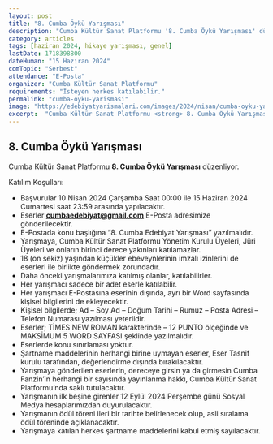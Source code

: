 ```yaml
---
layout: post
title: "8. Cumba Öykü Yarışması"
description: "Cumba Kültür Sanat Platformu '8. Cumba Öykü Yarışması' düzenliyor."
category: articles
tags: [haziran 2024, hikaye yarışması, genel]
lastDate: 1718398800
dateHuman: "15 Haziran 2024"
comTopic: "Serbest"
attendance: "E-Posta"
organizer: "Cumba Kültür Sanat Platformu"
requirements: "İsteyen herkes katılabilir."
permalink: "cumba-oyku-yarismasi"
image: "https://edebiyatyarismalari.com/images/2024/nisan/cumba-oyku-yarismasi.jpg"
excerpt:  "Cumba Kültür Sanat Platformu <strong> 8. Cumba Öykü Yarışması </strong> düzenliyor."
---
```


## 8. Cumba Öykü Yarışması
Cumba Kültür Sanat Platformu **8. Cumba Öykü Yarışması** düzenliyor.  

Katılım Koşulları:
- Başvurular 10 Nisan 2024 Çarşamba Saat 00:00 ile 15 Haziran 2024 Cumartesi saat 23:59 arasında yapılacaktır.
- Eserler **cumbaedebiyat@gmail.com** E-Posta adresimize gönderilecektir.
- E-Postada konu başlığına “8. Cumba Edebiyat Yarışması” yazılmalıdır.
- Yarışmaya, Cumba Kültür Sanat Platformu Yönetim Kurulu Üyeleri, Jüri Üyeleri ve onların birinci derece yakınları katılamazlar.
- 18 (on sekiz) yaşından küçükler ebeveynlerinin imzalı izinlerini de eserleri ile birlikte göndermek zorundadır.
- Daha önceki yarışmalarımıza katılmış olanlar, katılabilirler.
- Her yarışmacı sadece bir adet eserle katılabilir.
- Her yarışmacı E-Postasına eserinin dışında, ayrı bir Word sayfasında kişisel bilgilerini de ekleyecektir.
- Kişisel bilgilerde; Ad – Soy Ad – Doğum Tarihi – Rumuz – Posta Adresi – Telefon Numarası yazılması yeterlidir.
- Eserler; TİMES NEW ROMAN karakterinde – 12 PUNTO ölçeğinde ve MAKSİMUM 5 WORD SAYFASI şeklinde yazılmalıdır.
- Eserlerde konu sınırlaması yoktur.
- Şartname maddelerinin herhangi birine uymayan eserler, Eser Tasnif kurulu tarafından, değerlendirme dışında bırakılacaktır.
- Yarışmaya gönderilen eserlerin, dereceye girsin ya da girmesin Cumba Fanzin’in herhangi bir sayısında yayınlanma hakkı, Cumba Kültür Sanat Platformu’nda saklı tutulacaktır. 
- Yarışmanın ilk beşine girenler 12 Eylül 2024 Perşembe günü Sosyal Medya hesaplarımızdan duyurulacaktır.
- Yarışmanın ödül töreni ileri bir tarihte belirlenecek olup, asli sıralama ödül töreninde açıklanacaktır.
- Yarışmaya katılan herkes şartname maddelerini kabul etmiş sayılacaktır.
